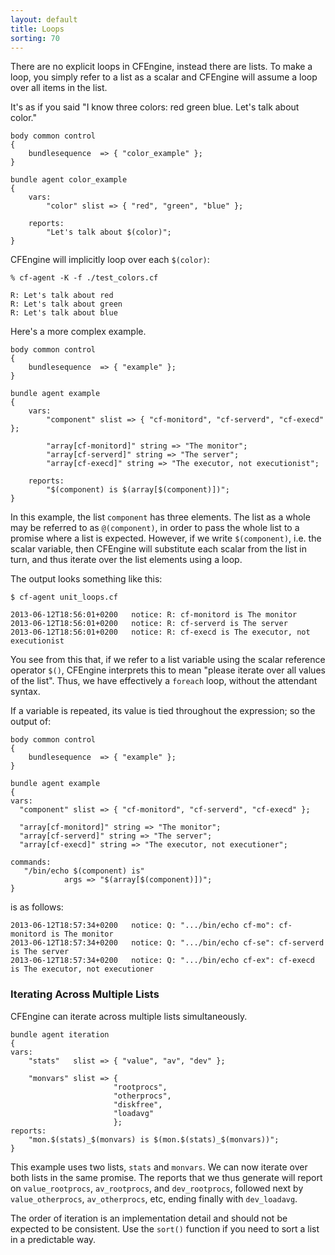 ```yaml
---
layout: default
title: Loops
sorting: 70
---
```


There are no explicit loops in CFEngine, instead there are lists. To make a
loop, you simply refer to a list as a scalar and CFEngine will assume a loop
over all items in the list.

It's as if you said "I know three colors: red green blue. Let's talk
about color."

```cf3
body common control
{
    bundlesequence  => { "color_example" };
}

bundle agent color_example
{
    vars:
        "color" slist => { "red", "green", "blue" };

    reports:
        "Let's talk about $(color)";
}
```

CFEngine will implicitly loop over each `$(color)`:

```
% cf-agent -K -f ./test_colors.cf

R: Let's talk about red
R: Let's talk about green
R: Let's talk about blue
```

Here's a more complex example.

```cf3
body common control
{
    bundlesequence  => { "example" };
}

bundle agent example
{
    vars:
        "component" slist => { "cf-monitord", "cf-serverd", "cf-execd" };

        "array[cf-monitord]" string => "The monitor";
        "array[cf-serverd]" string => "The server";
        "array[cf-execd]" string => "The executor, not executionist";

    reports:
        "$(component) is $(array[$(component)])";
}
```

In this example, the list `component` has three elements. The list as a whole
may be referred to as `@(component)`, in order to pass the whole list to a
promise where a list is expected. However, if we write `$(component)`,
i.e. the scalar variable, then CFEngine will substitute each scalar from the
list in turn, and thus iterate over the list elements using a loop.

The output looks something like this:

    $ cf-agent unit_loops.cf

    2013-06-12T18:56:01+0200   notice: R: cf-monitord is The monitor
    2013-06-12T18:56:01+0200   notice: R: cf-serverd is The server
    2013-06-12T18:56:01+0200   notice: R: cf-execd is The executor, not executionist

You see from this that, if we refer to a list variable using the scalar
reference operator `$()`, CFEngine interprets this to mean "please iterate
over all values of the list". Thus, we have effectively a `foreach` loop,
without the attendant syntax.

If a variable is repeated, its value is tied throughout the expression; so the
output of:

```cf3
body common control
{
    bundlesequence  => { "example" };
}

bundle agent example
{
vars:
  "component" slist => { "cf-monitord", "cf-serverd", "cf-execd" };

  "array[cf-monitord]" string => "The monitor";
  "array[cf-serverd]" string => "The server";
  "array[cf-execd]" string => "The executor, not executioner";

commands:
   "/bin/echo $(component) is"
            args => "$(array[$(component)])";
}
```

is as follows:

    2013-06-12T18:57:34+0200   notice: Q: ".../bin/echo cf-mo": cf-monitord is The monitor
    2013-06-12T18:57:34+0200   notice: Q: ".../bin/echo cf-se": cf-serverd is The server
    2013-06-12T18:57:34+0200   notice: Q: ".../bin/echo cf-ex": cf-execd is The executor, not executioner

### Iterating Across Multiple Lists

CFEngine can iterate across multiple lists simultaneously.

```cf3
bundle agent iteration
{
vars:
    "stats"   slist => { "value", "av", "dev" };

    "monvars" slist => {
                       "rootprocs",
                       "otherprocs",
                       "diskfree",
                       "loadavg"
                       };
reports:
    "mon.$(stats)_$(monvars) is $(mon.$(stats)_$(monvars))";
}
```

This example uses two lists, `stats` and `monvars`. We can now iterate over both lists in the same promise. The reports that we thus generate will report on `value_rootprocs`, `av_rootprocs`, and `dev_rootprocs`, followed next by `value_otherprocs`, `av_otherprocs`, etc, ending finally with `dev_loadavg`.

The order of iteration is an implementation detail and should not be expected to be consistent. Use the `sort()` function if you need to sort a list in a predictable way.
